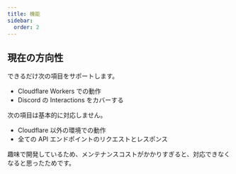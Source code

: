 ```yaml
---
title: 機能
sidebar:
  order: 2
---
```


## 現在の方向性

できるだけ次の項目をサポートします。

- Cloudflare Workers での動作
- Discord の Interactions をカバーする

次の項目は基本的に対応しません。

- Cloudflare 以外の環境での動作
- 全ての API エンドポイントのリクエストとレスポンス

趣味で開発しているため、メンテナンスコストがかかりすぎると、対応できなくなると思ったためです。

